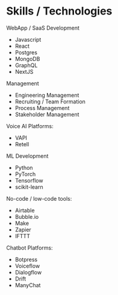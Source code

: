 # Skills / Technologies

WebApp / SaaS Development
- Javascript
- React
- Postgres
- MongoDB
- GraphQL
- NextJS

Management
- Engineering Management
- Recruiting / Team Formation
- Process Management
- Stakeholder Management

Voice AI Platforms:
- VAPI
- Retell

ML Development
- Python
- PyTorch
- Tensorflow
- scikit-learn

No-code / low-code tools:
- Airtable
- Bubble.io
- Make
- Zapier
- IFTTT

Chatbot Platforms:
- Botpress
- Voiceflow
- Dialogflow
- Drift
- ManyChat